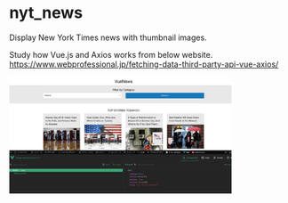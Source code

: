 # nyt_news
Display New York Times news with thumbnail images.

Study how Vue.js and Axios works from below website.
https://www.webprofessional.jp/fetching-data-third-party-api-vue-axios/

<img src="https://github.com/norabal/nyt_news/blob/master/docs/image.gif" data-canonical-src="https://github.com/norabal/fabric_sql/blob/media/demo01.gif" width="400" />
